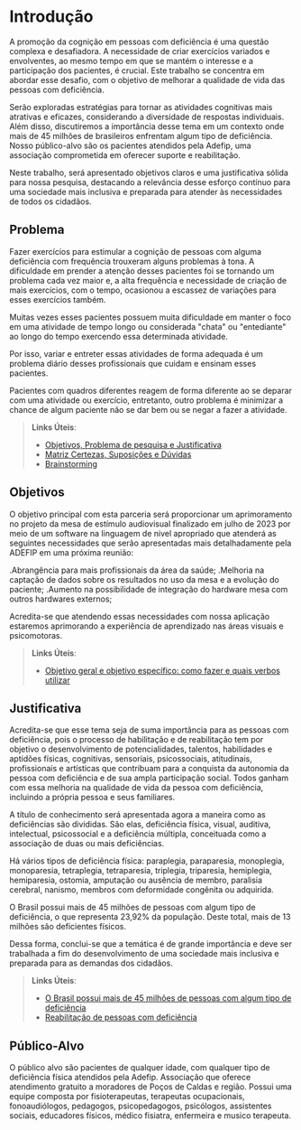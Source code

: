 # Introdução
A promoção da cognição em pessoas com deficiência é uma questão complexa e desafiadora. A necessidade de criar exercícios variados e envolventes, ao mesmo tempo em que se mantém o interesse e a participação dos pacientes, é crucial. Este trabalho se concentra em abordar esse desafio, com o objetivo de melhorar a qualidade de vida das pessoas com deficiência.

Serão exploradas estratégias para tornar as atividades cognitivas mais atrativas e eficazes, considerando a diversidade de respostas individuais. Além disso, discutiremos a importância desse tema em um contexto onde mais de 45 milhões de brasileiros enfrentam algum tipo de deficiência. Nosso público-alvo são os pacientes atendidos pela Adefip, uma associação comprometida em oferecer suporte e reabilitação.

Neste trabalho, será apresentado objetivos claros e uma justificativa sólida para nossa pesquisa, destacando a relevância desse esforço contínuo para uma sociedade mais inclusiva e preparada para atender às necessidades de todos os cidadãos.

## Problema
Fazer exercícios para estimular a cognição de pessoas com alguma deficiência com frequência trouxeram alguns problemas à tona. A dificuldade em prender a atenção desses pacientes foi se tornando um problema cada vez maior e, a alta frequência e necessidade de criação de mais exercícios, com o tempo, ocasionou a escassez de variações para esses exercícios também.

Muitas vezes esses pacientes possuem muita dificuldade em manter o foco em uma atividade de tempo longo ou considerada "chata" ou "entediante" ao longo do tempo exercendo essa determinada atividade.

Por isso, variar e entreter essas atividades de forma adequada é um problema diário desses profissionais que cuidam e ensinam esses pacientes.

Pacientes com quadros diferentes reagem de forma diferente ao se deparar com uma atividade ou exercício, entretanto, outro problema é minimizar a chance de algum paciente não se dar bem ou se negar a fazer a atividade.

> **Links Úteis**:
> - [Objetivos, Problema de pesquisa e Justificativa](https://medium.com/@versioparole/objetivos-problema-de-pesquisa-e-justificativa-c98c8233b9c3)
> - [Matriz Certezas, Suposições e Dúvidas](https://medium.com/educa%C3%A7%C3%A3o-fora-da-caixa/matriz-certezas-suposi%C3%A7%C3%B5es-e-d%C3%BAvidas-fa2263633655)
> - [Brainstorming](https://www.euax.com.br/2018/09/brainstorming/)

## Objetivos
O objetivo principal com esta parceria será proporcionar um aprimoramento no projeto da mesa de estímulo audiovisual finalizado em julho de 2023 por meio de um software na linguagem de nivel apropriado que atenderá as seguintes necessidades que serão apresentadas mais detalhadamente pela ADEFIP em uma próxima reunião:

.Abrangência para mais profissionais da área da saúde;
.Melhoria na captação de dados sobre os resultados no uso da mesa e a evolução do paciente;
.Aumento na possibilidade de integração do hardware mesa com outros hardwares externos;

Acredita-se que atendendo essas necessidades com nossa aplicação estaremos aprimorando a experiência de aprendizado nas áreas visuais e psicomotoras.


 
> **Links Úteis**:
> - [Objetivo geral e objetivo específico: como fazer e quais verbos utilizar](https://blog.mettzer.com/diferenca-entre-objetivo-geral-e-objetivo-especifico/)

## Justificativa

Acredita-se que esse tema seja de suma importância para as pessoas com deficiência, pois o processo de habilitação e de reabilitação tem por objetivo o desenvolvimento de potencialidades, talentos, habilidades e aptidões físicas, cognitivas, sensoriais, psicossociais, atitudinais, profissionais e artísticas que contribuam para a conquista da autonomia da pessoa com deficiência e de sua ampla participação social. Todos ganham com essa melhoria na qualidade de vida da pessoa com deficiência, incluindo a própria pessoa e seus familiares.

A título de conhecimento será apresentada agora a maneira como as deficiências são divididas. São elas, deficiência física, visual, auditiva, intelectual, psicossocial e a deficiência múltipla, conceituada como a associação de duas ou mais deficiências.

Há vários tipos de deficiência física: paraplegia, paraparesia, monoplegia, monoparesia, tetraplegia, tetraparesia, triplegia, triparesia, hemiplegia, hemiparesia, ostomia, amputação ou ausência de membro, paralisia cerebral, nanismo, membros com deformidade congênita ou adquirida.

O Brasil possui mais de 45 milhões de pessoas com algum tipo de deficiência, o que representa 23,92% da população. Deste total, mais de 13 milhões são deficientes físicos.

Dessa forma, conclui-se que a temática é de grande importância e deve ser trabalhada a fim do desenvolvimento de uma sociedade mais inclusiva e preparada para as demandas dos cidadãos.


> **Links Úteis**:
> - [O Brasil possui mais de 45 milhões de pessoas com algum tipo de deficiência](https://bvsms.saude.gov.br/11-10-dia-da-pessoa-com-deficiencia-fisica/#:~:text=O%20Brasil%20possui%20mais%20de,13%20milh%C3%B5es%20s%C3%A3o%20deficientes%20f%C3%ADsicos)
> - [Reabilitação de pessoas com deficiência](https://www.gov.br/saude/pt-br/assuntos/saude-de-a-a-z/s/saude-da-pessoa-com-deficiencia#:~:text=A%20habilita%C3%A7%C3%A3o%2Freabilita%C3%A7%C3%A3o%20da%20pessoa,aptid%C3%B5es%20f%C3%ADsicas%2C%20cognitivas%2C%20sensoriais%2C)


## Público-Alvo

O público alvo são pacientes de qualquer idade, com qualquer tipo de deficiência física atendidos pela Adefip. Associação que oferece atendimento gratuito a moradores de Poços de Caldas e região. Possui uma equipe composta por fisioterapeutas, terapeutas ocupacionais, fonoaudiólogos, pedagogos, psicopedagogos, psicólogos, assistentes sociais, educadores físicos, médico fisiatra, enfermeira e musico terapeuta.

